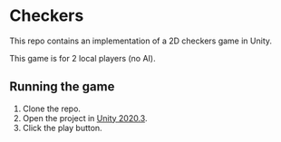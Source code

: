 # Checkers

This repo contains an implementation of a 2D checkers game in Unity.

This game is for 2 local players (no AI).

## Running the game

1. Clone the repo.
2. Open the project in [Unity 2020.3](https://unity.com/releases/editor/whats-new/2020.3.48#installs).
3. Click the play button.
